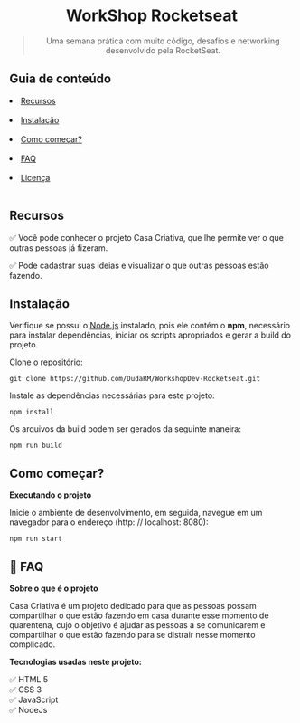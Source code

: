 <h1 align="center">WorkShop Rocketseat</h1> 
<blockquote align="center"> Uma semana prática com muito código, desafios e networking desenvolvido pela RocketSeat.</blockquote>
</p>

## Guia de conteúdo

<li><a href="#recursos">Recursos</a></li><br>
<li><a href="#instalacao">Instalação</a></li><br>
<li><a href="#como-comecar">Como começar?</a></li><br>
<li><a href="#faq">FAQ</a></li><br>
<li><a href="#licenca">Licença</a></li><br>

## <a id="recursos"></a> Recursos

✅ Você pode conhecer o projeto Casa Criativa, que lhe permite ver o que outras pessoas já fizeram.<br>

✅ Pode cadastrar suas ideias e visualizar o que outras pessoas estão fazendo.<br>

## <a id="instalacao"></a>  Instalação

Verifique se possui o [Node.js](https://nodejs.org/en/download/) instalado, pois ele contém o <b>npm</b>, necessário para instalar dependências, iniciar os scripts apropriados e gerar a build do projeto.

Clone o repositório:
````
git clone https://github.com/DudaRM/WorkshopDev-Rocketseat.git
````
Instale as dependências necessárias para este projeto:

````
npm install
````

Os arquivos da build podem ser gerados da seguinte maneira:

````
npm run build
````
## <a id="como-comecar"></a> Como começar?

<b> Executando o projeto</b>

Inicie o ambiente de desenvolvimento, em seguida,  navegue em um navegador para o endereço (http: // localhost: 8080):

````
npm run start
````
## <a id="faq"></a> 💬 FAQ

<b> Sobre o que é o projeto</b>

Casa Criativa é um projeto dedicado para que as pessoas possam compartilhar o que estão fazendo em casa durante esse momento de quarentena, cujo o objetivo é ajudar as pessoas a se comunicarem e compartilhar o que estão fazendo para se distrair nesse momento complicado.


<b>Tecnologias usadas neste projeto:</b>

✅ HTML 5 <br>
✅ CSS 3<br>
✅ JavaScript<br>
✅ NodeJs


 
